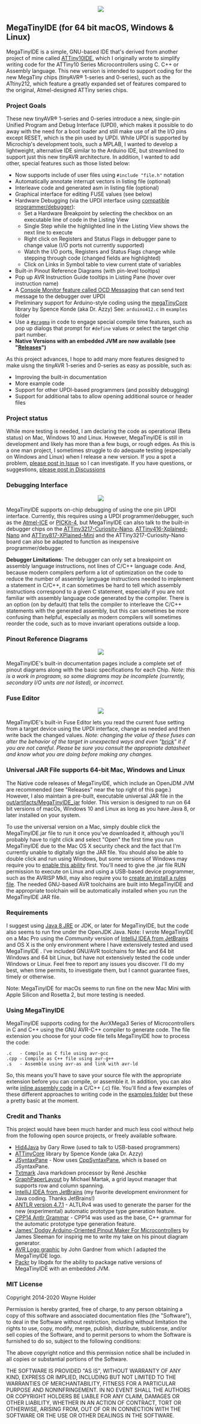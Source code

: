 <p align="center"><img src="/images/MegaTinyIDE%20Screenshot.png"></p>

## MegaTinyIDE (for 64 bit macOS, Windows & Linux)

MegaTinyIDE is a simple, GNU-based IDE that's derived from another project of mine called [ATTiny10IDE](https://github.com/wholder/ATTiny10IDE), which I originally wrote to simplify writing code for the ATTiny10 Series Microcontrollers using C. C++ or Assembly language.  This new version is intended to support coding for the new MegaTiny chips (tinyAVR® 1-series and 0-series), such as the ATtiny212, which feature a greatly expanded set of features compared to the original, Atmel-designed ATTiny series chips.

### Project Goals

These new tinyAVR® 1-series and 0-series introduce a new, single-pin Unified Program and Debug Interface (UPDI), which makes it possible to do away with the need for a boot loader and still make use of all the I/O pins except RESET, which is the pin used by UPDI.  While UPDI is supported by Microchip's development tools, such a MPLAB, I wanted to develop a lightweight, alternative IDE similar to the Arduino IDE, but streamlined to support just this new tinyAVR architecture.  In addition, I wanted to add other, special features such as those listed below:

  - Now supports include of user files using `#include "file.h"` notation
  - Automatically annotate interrupt vectors in listing file (optional)
  - Interleave code and generated asm in listing file (optional)
  - Graphical interface for editing FUSE values (see below)
  - Hardware Debugging (via the UPDI interface using [compatible programmer/debugger](https://github.com/wholder/MegaTinyIDE/blob/master/resources/documentation/programmers.md)):
      - Set a Hardware Breakpoint by selecting the checkbox on an executable line of code in the Listing View
      - Single Step while the highlighted line in the Listing View shows the next line to execute
      - Right click on Registers and Status Flags in debugger pane to change value (I/O ports not currently supported)
      - Watch the I/O ports, Registers and Status Flags change while stepping through code (changed fields are highlighted)
      - Click on Links in Symbol table to view current state of variables
  - Built-in Pinout Reference Diagrams (with pin-level tooltips)
  - Pop up AVR Instruction Guide tooltips in Listing Pane (hover over instruction name)
  - A [Console Monitor feature called OCD Messaging](https://github.com/wholder/MegaTinyIDE/blob/master/resources/documentation/ocdmsg.md) that can send text message to the debugger over UPDI
  - Preliminary support for Arduino-style coding using the [megaTinyCore](https://github.com/SpenceKonde/megaTinyCore) library by Spence Konde (aka Dr. Azzy) See: `arduino412.c` in `examples` folder
  - Use a [`#pragma`](https://github.com/wholder/MegaTinyIDE/blob/master/resources/documentation/pragmas.md) in code to engage special compile time features, such as pop up dialogs that prompt for `#define` values or select the target chip part number.
  - **Native Versions with an embedded JVM are now available (see "[Releases](https://github.com/wholder/MegaTinyIDE/releases)")**

As this project advances, I hope to add many more features designed to make uisng the tinyAVR 1-series and 0-series as easy as possible, such as:

  - Improving the built-in documentation
  - More example code
  - Support for other UPDI-based programmers (and possibly debugging)
  - Support for additional tabs to allow opening additional source or header files

### Project status

While more testing is needed, I am declaring the code as operational (Beta status) on Mac, Windows 10 and Linux.  However, MegaTinyIDE is still in development and likely has more than a few bugs, or rough edges.  As this is a one man project, I sometimes struggle to do adequate testing (especially on Windows and Linux) when I release a new version. If you a spot a problem, [please post in Issue](https://github.com/wholder/MegaTinyIDE/issues) so I can investigate.  If you have questions, or suggestions, [please post in Discussions](https://github.com/wholder/MegaTinyIDE/discussions)

### Debugging Interface

<p align="center"><img src="/images/MegaTinyIDE%20Debugging.png"></p>

MegaTinyIDE supports on-chip debugging of using the one pin UPDI interface.  Currently, this requires using a UPDI programmer/debugger, such as the [Atmel-ICE](https://www.microchip.com/DevelopmentTools/ProductDetails/ATATMEL-ICE) or [PICKit-4](https://www.microchip.com/Developmenttools/ProductDetails/PG164140), but MegaTinyIDE can also talk to the built-in debugger chips on the [ATTiny3217-Curiosity-Nano](https://www.microchip.com/DevelopmentTools/ProductDetails/PartNO/EV50J96A), [ATTiny416-Xplained-Nano](https://www.microchip.com/DevelopmentTools/ProductDetails/PartNO/ATTINY416-XNANO) and [ATTiny817-XPlained-Mini](https://www.microchip.com/developmenttools/ProductDetails/attiny817-xmini) and the ATTiny3217-Curiosity-Nano board can also be adapted to function as inexpensive programmer/debugger.

**Debugger Limitations:** The debugger can only set a breakpoint on assembly language instructions, not lines of C/C++ language code.  And, because modern compilers perform a lot of optimization on the code to reduce the number of assembly language instructions needed to implement a statement in C/C++, it can sometimes be hard to tell which assembly instructions correspond to a given C statement, especially if you are not familiar with assembly language code generated by the compiler.  There is an option (on by default) that tells the compiler to interleave the C/C++ statements with the generated assembly, but this can sometimes be more confusing than helpful, especially as modern compilers will sometimes reorder the code, such as to move invariant operations outside a loop.

### Pinout Reference Diagrams
  
  <p align="center"><img src="/images/MegaTinyIDE%20Pinouts.png"></p>
  
MegaTinyIDE's built-in documentation pages include a complete set of pinout diagrams along with the basic specifications for each Chip.  _Note: this is a work in prograam, so some diagrams may be incomplete (currently, secondary I/O units are not listed), or incorrect._

### Fuse Editor

  <p align="center"><img src="/images/MegaTinyIDE%20Fuses.png"></p>
  
MegaTinyIDE's built-in Fuse Editor lets you read the current fuse setting from a target device using the UPDI interface, change as needed and then write back the changed values.  _Note: changing the value of these fuses can alter the behavior of the target in unexpected ways and even "[brick](https://en.wikipedia.org/wiki/Brick_(electronics))" it if you are not careful.  Please be sure you consult the appropriate datasheet and know what you are doing before making any changes._

### Universal JAR File supports 64-bit Mac, Windows and Linux

The Native code releases of MegaTinyIDE, which include an OpenJDM JVM are recommended (see "Releases" near the top right of this page.) However, I also maintain a pre-built, executable universal JAR file in the [out/artifacts/MegaTinyIDE_jar](https://github.com/wholder/MegaTinyIDE/blob/master/out/artifacts/MegaTinyIDE_jar/MegaTinyIDE.jar) folder.  This version is designed to run on 64 bit versions of macOs, Windows 10 and Linux as long as you have Java 8, or later installed on your system.

To use the universal version on a Mac, simply double click the MegaTinyIDE.jar file to run it once you've downloaded it, although you'll probably have to right click and select "Open" the  first time you run MegaTinyIDE due to the Mac OS X security check and the fact that I'm currently unable to digitally sign the JAR file.  You should also be able to double click and run using Windows, but some versions of Windows may require you to [enable this ability](https://www.addictivetips.com/windows-tips/run-a-jar-file-on-windows/) first.  You'll need to give the .jar file RUN permission to execute on Linux and using a USB-based device programmer, such as the AVRISP MkII, may also require you to [create an install a rules file](https://stackoverflow.com/questions/5412727/avrisp-mkii-doesnt-work-with-avrdude-on-linux).  The needed GNU-based AVR toolchains are built into MegaTinyIDE and the appropriate toolchain will be automatically installed when you run the MegaTinyIDE JAR file.

### Requirements
I suggest using [Java 8 JRE](https://www.java.com) or JDK, or later for MegaTinyIDE, but the code also seems to run fine under the OpenJDK Java.  Note: I wrote MegaTinyIDE on a Mac Pro using the _Community_ version of [IntelliJ IDEA from JetBrains](https://www.jetbrains.com/idea/) and OS X is the only environment where I have extensively tested and used MegaTinyIDE .  I've included GNU/AVR toolchains for Mac and 64 bit Windows and 64 bit Linux, but have not extensively tested the code under Windows or Linux.  Feel free to report any issues you discover.  I'll do my best, when time permits, to investigate them, but I cannot guarantee fixes, timely or otherwise.

Note: MegaTinyIDE for macOs seems to run fine on the new Mac Mini with Apple Silicon and Rosetta 2, but more testing is needed.

### Using MegaTinyIDE
MegaTinyIDE supports coding for the AvrXMega3 Series of Microcontrollers in C and C++ using the GNU AVR-C++ compiler to generate code.  The file extension you choose for your code file tells MegaTinyIDE how to process the code:

    .c   - Compile as C file using avr-gcc
    .cpp - Compile as C++ file using avr-g++
    .s   - Assemble using avr-as and link with avr-ld
    
So, this means you'll have to save your source file with the appropriate extension before you can compile, or assemble it.  In addition, you can also write [inline assembly code](https://web.stanford.edu/class/ee281/projects/aut2002/yingzong-mouse/media/GCCAVRInlAsmCB.pdf) in a C/C++ (.c) file.  You'll find a few examples of these different approaches to writing code in the [examples folder](https://github.com/wholder/MegaTinyIDE/tree/master/examples) but these a pretty basic at the moment.

### Credit and Thanks

This project would have been much harder and much less cool without help from the following open source projects, or freely available software.

 - [Hid4Java](https://github.com/gary-rowe/hid4java) by Gary Rowe (used to talk to USB-based programmers)
 - [ATTinyCore](https://github.com/SpenceKonde/ATTinyCore) library by Spence Konde (aka Dr. Azzy)
 - [JSyntaxPane](https://github.com/nordfalk/jsyntaxpane) - Now uses [CppSyntaxPane](https://github.com/wholder/CppSyntaxPane), which is based on JSyntaxPane.
 - [Txtmark](https://github.com/rjeschke/txtmark) Java markdown processor by René Jeschke
 - [GraphPaperLayout](http://www.iitk.ac.in/esc101/05Aug/tutorial/uiswing/layout/example-1dot4/GraphPaperLayout.java) by Michael Martak, a grid layout manager that supports row and column spanning.
 - [IntelliJ IDEA from JetBrains](https://www.jetbrains.com/idea/) (my favorite development environment for Java coding. Thanks JetBrains!)
 - [ANTLR version 4.7.1](http://www.antlr.org) - ALTLRv4 was used to generate the parser for the new (experimental) automatic prototype type generation feature.
 - [CPP14 Antlr Grammar](https://github.com/antlr/grammars-v4/blob/master/cpp/CPP14.g4) - CPP14 was used as the base, C++ grammar for the automatic prototype type generation feature.
 - [James' Dodgy Arduino-Oriented Pinout Maker For Microcontrollers](https://github.com/sleemanj/ArduinoOrientedChipPinoutCreator) by James Sleeman for inspirig me to write my take on his pinout diagram generator.
 - [AVR Logo graphic](https://icon-icons.com/icon/Assembly-AVR/132579) by John Gardner from which I adapted the MegaTinyIDE logo.
 - [Packr](https://github.com/libgdx/packr) by libgdx for the ability to package native versions of MegaTinyIDE with an embedded JVM.

### MIT License

Copyright 2014-2020 Wayne Holder

Permission is hereby granted, free of charge, to any person obtaining a copy of this software and associated documentation files (the "Software"), to deal in the Software without restriction, including without limitation the rights to use, copy, modify, merge, publish, distribute, sublicense, and/or sell copies of the Software, and to permit persons to whom the Software is furnished to do so, subject to the following conditions:

The above copyright notice and this permission notice shall be included in all copies or substantial portions of the Software.

THE SOFTWARE IS PROVIDED "AS IS", WITHOUT WARRANTY OF ANY KIND, EXPRESS OR IMPLIED, INCLUDING BUT NOT LIMITED TO THE WARRANTIES OF MERCHANTABILITY, FITNESS FOR A PARTICULAR PURPOSE AND NONINFRINGEMENT. IN NO EVENT SHALL THE AUTHORS OR COPYRIGHT HOLDERS BE LIABLE FOR ANY CLAIM, DAMAGES OR OTHER LIABILITY, WHETHER IN AN ACTION OF CONTRACT, TORT OR OTHERWISE, ARISING FROM, OUT OF OR IN CONNECTION WITH THE SOFTWARE OR THE USE OR OTHER DEALINGS IN THE SOFTWARE.